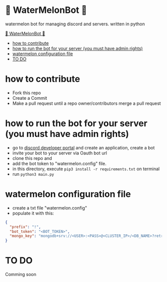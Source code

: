 # 🍉 WaterMelonBot 🍉

watermelon bot for managing discord and servers. written in python

[🍉 WaterMelonBot 🍉](#-watermelonbot-)
- [how to contribute](#how-to-contribute)
- [how to run the bot for your server (you must have admin rights)](#how-to-run-the-bot-for-your-server-you-must-have-admin-rights)
- [watermelon configuration file](#watermelon-configuration-file)
- [TO DO](#to-do)
  


# how to contribute
- Fork this repo
- Create a Commit
- Make a pull request until a repo owner/contributors merge a pull request


# how to run the bot for your server (you must have admin rights)
- go to [discord developer portal](https://discord.com/developers) and create an application, create a bot
- invite your bot to your server via Oauth bot url
- clone this repo and
- add the bot token to "watermelon.config" file.
- in this directory, execute `pip3 install -r requirements.txt` on terminal
- run `python3 main.py`

# watermelon configuration file
- create a txt file "watermelon.config"
- populate it with this:
```json
{
  "prefix": "!",
  "bot_token": "<BOT_TOKEN>",
  "mongo_key": "mongodb+srv://<USER>:<PASS>@<CLUSTER_IP>/<DB_NAME>?retryWrites=true&w=majority&socketTimeoutMS=36000&connectTimeoutMS=36000"
}
```
# TO DO
Comming soon
